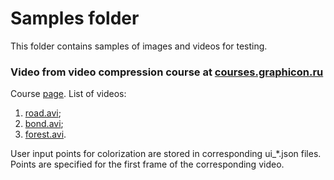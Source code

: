 # Samples folder

This folder contains samples of images and videos for testing.

### Video from video compression course at [courses.graphicon.ru](https://courses.graphicon.ru/)
Course [page](https://courses.graphicon.ru/index.php?q=main/mdc). List of videos:
1. [road.avi](https://courses.graphicon.ru/files/courses/mdc/2011/assigns/assign4/road.avi);
2. [bond.avi](https://courses.graphicon.ru/files/courses/mdc/2011/assigns/assign4/bond.avi);
3. [forest.avi](https://courses.graphicon.ru/files/courses/mdc/2011/assigns/assign4/forest.avi).

User input points for colorization are stored in corresponding ui_*.json files. Points are specified for the first frame of the corresponding video.
